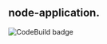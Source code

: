## node-application.
![CodeBuild badge](https://codebuild.us-east-1.amazonaws.com/badges?uuid=eyJlbmNyeXB0ZWREYXRhIjoiK05iN1kzck5uVmpzRnhpSVZHMnd0dXU1NWw5QU5vSUZSNTNJTkhKTEJ6ZTZoa2VtZ0xxOHhvcS9Uc0lUT1cvdm9LYW9kRjA5c2FKU2lOZkxwVXVIZTVVPSIsIml2UGFyYW1ldGVyU3BlYyI6IjVMUWtiR0pUUWlBaTE4YjYiLCJtYXRlcmlhbFNldFNlcmlhbCI6MX0%3D&branch=master)
